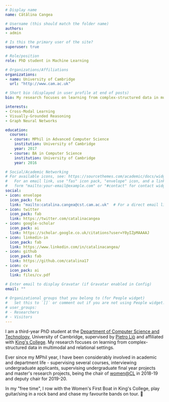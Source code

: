 ```yaml
---
# Display name
name: Cătălina Cangea

# Username (this should match the folder name)
authors:
- admin

# Is this the primary user of the site?
superuser: true

# Role/position
role: PhD student in Machine Learning

# Organizations/Affiliations
organizations:
- name: University of Cambridge
  url: "http://www.cam.ac.uk"

# Short bio (displayed in user profile at end of posts)
bio: My research focuses on learning from complex-structured data in multimodal and relational settings.

interests:
- Cross-Modal Learning
- Visually-Grounded Reasoning
- Graph Neural Networks

education:
  courses:
  - course: MPhil in Advanced Computer Science
    institution: University of Cambridge
    year: 2017
  - course: BA in Computer Science
    institution: University of Cambridge
    year: 2016

# Social/Academic Networking
# For available icons, see: https://sourcethemes.com/academic/docs/widgets/#icons
#   For an email link, use "fas" icon pack, "envelope" icon, and a link in the
#   form "mailto:your-email@example.com" or "#contact" for contact widget.
social:
- icon: envelope
  icon_pack: fas
  link: "mailto:catalina.cangea@cst.cam.ac.uk"  # For a direct email link, use "mailto:test@example.org".
- icon: twitter
  icon_pack: fab
  link: https://twitter.com/catalinacangea
- icon: google-scholar
  icon_pack: ai
  link: https://scholar.google.co.uk/citations?user=Y0yIZpMAAAAJ
- icon: linkedin-in
  icon_pack: fab
  link: https://www.linkedin.com/in/catalinacangea/
- icon: github
  icon_pack: fab
  link: https://github.com/catalina17
- icon: cv
  icon_pack: ai
  link: files/cv.pdf

# Enter email to display Gravatar (if Gravatar enabled in Config)
email: ""
  
# Organizational groups that you belong to (for People widget)
#   Set this to `[]` or comment out if you are not using People widget.  
# user_groups:
# - Researchers
# - Visitors
---
```


I am a third-year PhD student at the [Department of Computer Science and Technology](https://cst.cam.ac.uk), University of Cambridge, supervised by [Pietro Liò](https://www.cl.cam.ac.uk/~pl219/) and affiliated with [King's College](https://www.kings.cam.ac.uk). My research focuses on learning from complex-structured data in multimodal and relational settings.

Ever since my MPhil year, I have been considerably involved in academic and department life - supervising several courses, interviewing undergraduate applicants, supervising undergraduate final year projects and master's research projects, being the chair of [women@CL](https://www.cst.cam.ac.uk/women) in 2018-19 and deputy chair for 2019-20.

In my "free time", I row with the Women's First Boat in King's College, play guitar/sing in a rock band and chase my favourite bands on tour. 🎼
